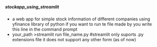 ##### stockapp_using_streamlit
<ul>
<li>
  a web app for simple stock information of different companies using yfinance library of python
if you want to run te file made by you write this line in the command prompt</li>
  

<li>your_path >streamlit run file_name.py
#streamlit only suports .py extensions file it does not support any other form (as of now)</li>
</ul>




